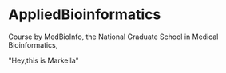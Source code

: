 # AppliedBioinformatics
Course by MedBioInfo, the National Graduate School in Medical Bioinformatics, 

"Hey,this is Markella"
